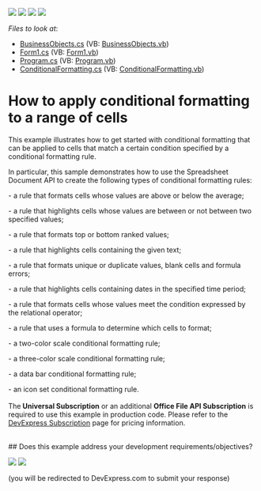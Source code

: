 <!-- default badges list -->
![](https://img.shields.io/endpoint?url=https://codecentral.devexpress.com/api/v1/VersionRange/128613029/13.2.8%2B)
[![](https://img.shields.io/badge/Open_in_DevExpress_Support_Center-FF7200?style=flat-square&logo=DevExpress&logoColor=white)](https://supportcenter.devexpress.com/ticket/details/E4959)
[![](https://img.shields.io/badge/📖_How_to_use_DevExpress_Examples-e9f6fc?style=flat-square)](https://docs.devexpress.com/GeneralInformation/403183)
[![](https://img.shields.io/badge/💬_Leave_Feedback-feecdd?style=flat-square)](#does-this-example-address-your-development-requirementsobjectives)
<!-- default badges end -->
<!-- default file list -->
*Files to look at*:

* [BusinessObjects.cs](./CS/ConditionalFormatting_Example/BusinessObjects.cs) (VB: [BusinessObjects.vb](./VB/ConditionalFormatting_Example/BusinessObjects.vb))
* [Form1.cs](./CS/ConditionalFormatting_Example/Form1.cs) (VB: [Form1.vb](./VB/ConditionalFormatting_Example/Form1.vb))
* [Program.cs](./CS/ConditionalFormatting_Example/Program.cs) (VB: [Program.vb](./VB/ConditionalFormatting_Example/Program.vb))
* [ConditionalFormatting.cs](./CS/ConditionalFormatting_Example/SpreadsheetActions/ConditionalFormatting.cs) (VB: [ConditionalFormatting.vb](./VB/ConditionalFormatting_Example/SpreadsheetActions/ConditionalFormatting.vb))
<!-- default file list end -->
# How to apply conditional formatting to a range of cells


<p>This example illustrates how to get started with conditional formatting that can be applied to cells that match a certain condition specified by a conditional formatting rule.</p>
<p>In particular, this sample demonstrates how to use the Spreadsheet Document API to create the following types of conditional formatting rules:</p>
<p>- a rule that formats cells whose values are above or below the average;</p>
<p>- a rule that highlights cells whose values are between or not between two specified values;</p>
<p>- a rule that formats top or bottom ranked values;</p>
<p>- a rule that highlights cells containing the given text;</p>
<p>- a rule that formats unique or duplicate values, blank cells and formula errors;</p>
<p>- a rule that highlights cells containing dates in the specified time period;</p>
<p>- a rule that formats cells whose values meet the condition expressed by the relational operator;</p>
<p>- a rule that uses a formula to determine which cells to format;</p>
<p>- a two-color scale conditional formatting rule;</p>
<p>- a three-color scale conditional formatting rule;</p>
<p>- a data bar conditional formatting rule;</p>
<p>- an icon set conditional formatting rule.<br><br>The<strong> Universal Subscription</strong> or an additional <strong>Office File API Subscription</strong> is required to use this example in production code. Please refer to the <a href="https://www.devexpress.com/Buy/NET/">DevExpress Subscription</a> page for pricing information.</p>

<br/>
<!-- feedback -->
## Does this example address your development requirements/objectives?

[<img src="https://www.devexpress.com/support/examples/i/yes-button.svg"/>](https://www.devexpress.com/support/examples/survey.xml?utm_source=github&utm_campaign=spreadsheet-document-api-apply-conditional-formatting-to-cell-range&~~~was_helpful=yes) [<img src="https://www.devexpress.com/support/examples/i/no-button.svg"/>](https://www.devexpress.com/support/examples/survey.xml?utm_source=github&utm_campaign=spreadsheet-document-api-apply-conditional-formatting-to-cell-range&~~~was_helpful=no)

(you will be redirected to DevExpress.com to submit your response)
<!-- feedback end -->
